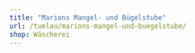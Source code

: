 ```yaml
---
title: "Marions Mangel- und Bügelstube"
url: /tuelau/marions-mangel-und-buegelstube/
shop: Wäscherei
---
```

